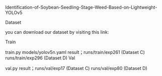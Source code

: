 Identification-of-Soybean-Seedling-Stage-Weed-Based-on-Lightweight-YOLOv5


Dataset

you can download our dataset by visiting this link:


Train

train.py
models/yolov5n.yaml
result；runs/train/exp261 (Dataset C)
        runs/train/exp296 (Dataset D)
Val

val.py
result；runs/val/exp17 (Dataset C)
        runs/val/exp80 (Dataset D)
